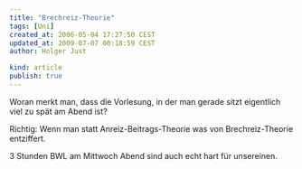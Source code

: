```yaml
---
title: "Brechreiz-Theorie"
tags: [Uni]
created_at: 2006-05-04 17:27:50 CEST
updated_at: 2009-07-07 00:18:59 CEST
author: Holger Just

kind: article
publish: true
---
```


Woran merkt man, dass die Vorlesung, in der man gerade sitzt eigentlich viel zu spät am Abend ist?

Richtig: Wenn man statt Anreiz-Beitrags-Theorie was von Brechreiz-Theorie entziffert.

3 Stunden BWL am Mittwoch Abend sind auch echt hart für unsereinen.